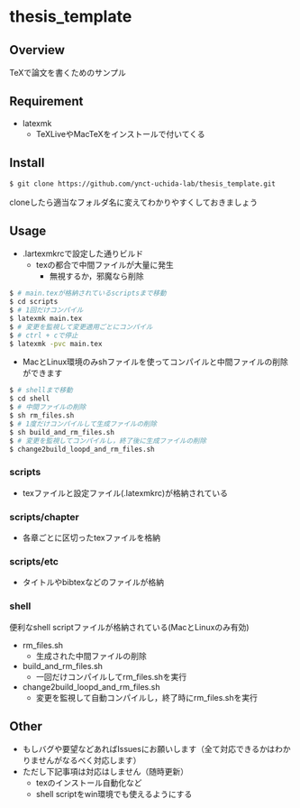 # thesis_template

## Overview

TeXで論文を書くためのサンプル

## Requirement

- latexmk
	- TeXLiveやMacTeXをインストールで付いてくる

## Install

```sh
$ git clone https://github.com/ynct-uchida-lab/thesis_template.git
```

cloneしたら適当なフォルダ名に変えてわかりやすくしておきましょう

## Usage

- .lartexmkrcで設定した通りビルド
	- texの都合で中間ファイルが大量に発生
		- 無視するか，邪魔なら削除

```sh
$ # main.texが格納されているscriptsまで移動
$ cd scripts
$ # 1回だけコンパイル
$ latexmk main.tex
$ # 変更を監視して変更適用ごとにコンパイル
$ # ctrl + cで停止
$ latexmk -pvc main.tex
```

- MacとLinux環境のみshファイルを使ってコンパイルと中間ファイルの削除ができます

```sh
$ # shellまで移動
$ cd shell
$ # 中間ファイルの削除
$ sh rm_files.sh
$ # 1度だけコンパイルして生成ファイルの削除
$ sh build_and_rm_files.sh
$ # 変更を監視してコンパイルし，終了後に生成ファイルの削除
$ change2build_loopd_and_rm_files.sh
```

### scripts

- texファイルと設定ファイル(.latexmkrc)が格納されている

### scripts/chapter

- 各章ごとに区切ったtexファイルを格納

### scripts/etc

- タイトルやbibtexなどのファイルが格納

### shell

便利なshell scriptファイルが格納されている(MacとLinuxのみ有効)

- rm_files.sh
    - 生成された中間ファイルの削除
- build_and_rm_files.sh
    - 一回だけコンパイルしてrm_files.shを実行
- change2build_loopd_and_rm_files.sh
    - 変更を監視して自動コンパイルし，終了時にrm_files.shを実行

## Other

- もしバグや要望などあればIssuesにお願いします（全て対応できるかはわかりませんがなるべく対応します）
- ただし下記事項は対応はしません（随時更新）
    - texのインストール自動化など
    - shell scriptをwin環境でも使えるようにする


